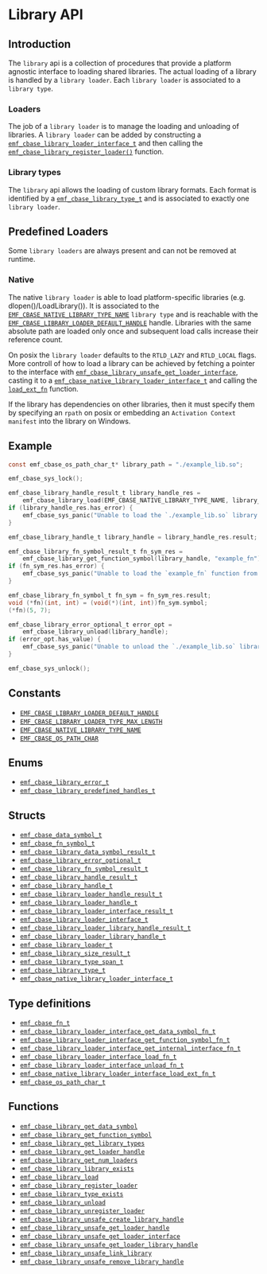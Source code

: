# Library API

## Introduction

The `library` api is a collection of procedures that provide a platform agnostic interface
to loading shared libraries. The actual loading of a library is handled by a `library loader`.
Each `library loader` is associated to a `library type`.

### Loaders

The job of a `library loader` is to manage the loading and unloading of libraries.
A `library loader` can be added by constructing a [`emf_cbase_library_loader_interface_t`](../reference/struct.emf_cbase_library_loader_interface_t.md) and then calling the [`emf_cbase_library_register_loader()`](../reference/fn.emf_cbase_library_register_loader.md) function.

### Library types

The `library` api allows the loading of custom library formats.
Each format is identified by a [`emf_cbase_library_type_t`](../reference/struct.emf_cbase_library_type_t.md) and is associated to exactly one `library loader`.

## Predefined Loaders

Some `library loaders` are always present and can not be removed at runtime.

### Native

The native `library loader` is able to load platform-specific libraries (e.g. dlopen()/LoadLibrary()).
It is associated to the [`EMF_CBASE_NATIVE_LIBRARY_TYPE_NAME`](../reference/constant.EMF_CBASE_NATIVE_LIBRARY_TYPE_NAME.md) `library type` and is reachable with the [`EMF_CBASE_LIBRARY_LOADER_DEFAULT_HANDLE`](../reference/constant.EMF_CBASE_LIBRARY_LOADER_DEFAULT_HANDLE.md) handle. Libraries with the same absolute path are loaded only once and subsequent load calls increase their reference count.

On posix the `library loader` defaults to the `RTLD_LAZY` and `RTLD_LOCAL` flags. More controll of how to load a library can be achieved by fetching a pointer to the interface with [`emf_cbase_library_unsafe_get_loader_interface`](../reference/fn.emf_cbase_library_unsafe_get_loader_interface.md), casting it to a [`emf_cbase_native_library_loader_interface_t`](../reference/struct.emf_cbase_native_library_loader_interface_t.md) and calling the [`load_ext_fn`](../reference/type.emf_cbase_native_library_loader_interface_load_ext_fn_t.md) function.

If the library has dependencies on other libraries, then it must specify them by specifying an `rpath` on posix or embedding an `Activation Context manifest` into the library on Windows.

## Example

```c
const emf_cbase_os_path_char_t* library_path = "./example_lib.so";

emf_cbase_sys_lock();

emf_cbase_library_handle_result_t library_handle_res = 
    emf_cbase_library_load(EMF_CBASE_NATIVE_LIBRARY_TYPE_NAME, library_path);
if (library_handle_res.has_error) {
    emf_cbase_sys_panic("Unable to load the `./example_lib.so` library.");
}

emf_cbase_library_handle_t library_handle = library_handle_res.result;

emf_cbase_library_fn_symbol_result_t fn_sym_res =
    emf_cbase_library_get_function_symbol(library_handle, "example_fn");
if (fn_sym_res.has_error) {
    emf_cbase_sys_panic("Unable to load the `example_fn` function from the library.");
}

emf_cbase_library_fn_symbol_t fn_sym = fn_sym_res.result;
void (*fn)(int, int) = (void(*)(int, int))fn_sym.symbol;
(*fn)(5, 7);

emf_cbase_library_error_optional_t error_opt =
    emf_cbase_library_unload(library_handle);
if (error_opt.has_value) {
    emf_cbase_sys_panic("Unable to unload the `./example_lib.so` library.");
}

emf_cbase_sys_unlock();
```

## Constants

- [`EMF_CBASE_LIBRARY_LOADER_DEFAULT_HANDLE`](../reference/constant.EMF_CBASE_LIBRARY_LOADER_DEFAULT_HANDLE.md)
- [`EMF_CBASE_LIBRARY_LOADER_TYPE_MAX_LENGTH`](../reference/constant.EMF_CBASE_LIBRARY_LOADER_TYPE_MAX_LENGTH.md)
- [`EMF_CBASE_NATIVE_LIBRARY_TYPE_NAME`](../reference/constant.EMF_CBASE_NATIVE_LIBRARY_TYPE_NAME.md)
- [`EMF_CBASE_OS_PATH_CHAR`](../reference/constant.EMF_CBASE_OS_PATH_CHAR.md)

## Enums

- [`emf_cbase_library_error_t`](../reference/enum.emf_cbase_library_error_t.md)
- [`emf_cbase_library_predefined_handles_t`](../reference/enum.emf_cbase_library_predefined_handles_t.md)

## Structs

- [`emf_cbase_data_symbol_t`](../reference/struct.emf_cbase_data_symbol_t.md)
- [`emf_cbase_fn_symbol_t`](../reference/struct.emf_cbase_fn_symbol_t.md)
- [`emf_cbase_library_data_symbol_result_t`](../reference/struct.emf_cbase_library_data_symbol_result_t.md)
- [`emf_cbase_library_error_optional_t`](../reference/struct.emf_cbase_library_error_optional_t.md)
- [`emf_cbase_library_fn_symbol_result_t`](../reference/struct.emf_cbase_library_fn_symbol_result_t.md)
- [`emf_cbase_library_handle_result_t`](../reference/struct.emf_cbase_library_handle_result_t.md)
- [`emf_cbase_library_handle_t`](../reference/struct.emf_cbase_library_handle_t.md)
- [`emf_cbase_library_loader_handle_result_t`](../reference/struct.emf_cbase_library_loader_handle_result_t.md)
- [`emf_cbase_library_loader_handle_t`](../reference/struct.emf_cbase_library_loader_handle_t.md)
- [`emf_cbase_library_loader_interface_result_t`](../reference/struct.emf_cbase_library_loader_interface_result_t.md)
- [`emf_cbase_library_loader_interface_t`](../reference/struct.emf_cbase_library_loader_interface_t.md)
- [`emf_cbase_library_loader_library_handle_result_t`](../reference/struct.emf_cbase_library_loader_library_handle_result_t.md)
- [`emf_cbase_library_loader_library_handle_t`](../reference/struct.emf_cbase_library_loader_library_handle_t.md)
- [`emf_cbase_library_loader_t`](../reference/struct.emf_cbase_library_loader_t.md)
- [`emf_cbase_library_size_result_t`](../reference/struct.emf_cbase_library_size_result_t.md)
- [`emf_cbase_library_type_span_t`](../reference/struct.emf_cbase_library_type_span_t.md)
- [`emf_cbase_library_type_t`](../reference/struct.emf_cbase_library_type_t.md)
- [`emf_cbase_native_library_loader_interface_t`](../reference/struct.emf_cbase_native_library_loader_interface_t.md)

## Type definitions

- [`emf_cbase_fn_t`](../reference/type.emf_cbase_fn_t.md)
- [`emf_cbase_library_loader_interface_get_data_symbol_fn_t`](../reference/type.emf_cbase_library_loader_interface_get_data_symbol_fn_t.md)
- [`emf_cbase_library_loader_interface_get_function_symbol_fn_t`](../reference/type.emf_cbase_library_loader_interface_get_function_symbol_fn_t.md)
- [`emf_cbase_library_loader_interface_get_internal_interface_fn_t`](../reference/type.emf_cbase_library_loader_interface_get_internal_interface_fn_t.md)
- [`emf_cbase_library_loader_interface_load_fn_t`](../reference/type.emf_cbase_library_loader_interface_load_fn_t.md)
- [`emf_cbase_library_loader_interface_unload_fn_t`](../reference/type.emf_cbase_library_loader_interface_unload.md)
- [`emf_cbase_native_library_loader_interface_load_ext_fn_t`](../reference/type.emf_cbase_native_library_loader_interface_load_ext_fn_t.md)
- [`emf_cbase_os_path_char_t`](../reference/type.emf_cbase_os_path_char_t.md)

## Functions

- [`emf_cbase_library_get_data_symbol`](../reference/fn.emf_cbase_library_get_data_symbol.md)
- [`emf_cbase_library_get_function_symbol`](../reference/fn.emf_cbase_library_get_function_symbol.md)
- [`emf_cbase_library_get_library_types`](../reference/fn.emf_cbase_library_get_library_types.md)
- [`emf_cbase_library_get_loader_handle`](../reference/fn.emf_cbase_library_get_loader_handle.md)
- [`emf_cbase_library_get_num_loaders`](../reference/fn.emf_cbase_library_get_num_loaders.md)
- [`emf_cbase_library_library_exists`](../reference/fn.emf_cbase_library_library_exists.md)
- [`emf_cbase_library_load`](../reference/fn.emf_cbase_library_load.md)
- [`emf_cbase_library_register_loader`](../reference/fn.emf_cbase_library_register_loader.md)
- [`emf_cbase_library_type_exists`](../reference/fn.emf_cbase_library_type_exists.md)
- [`emf_cbase_library_unload`](../reference/fn.emf_cbase_library_unload.md)
- [`emf_cbase_library_unregister_loader`](../reference/fn.emf_cbase_library_unregister_loader.md)
- [`emf_cbase_library_unsafe_create_library_handle`](../reference/fn.emf_cbase_library_unsafe_create_library_handle.md)
- [`emf_cbase_library_unsafe_get_loader_handle`](../reference/fn.emf_cbase_library_unsafe_get_loader_handle.md)
- [`emf_cbase_library_unsafe_get_loader_interface`](../reference/fn.emf_cbase_library_unsafe_get_loader_interface.md)
- [`emf_cbase_library_unsafe_get_loader_library_handle`](../reference/fn.emf_cbase_library_unsafe_get_loader_library_handle.md)
- [`emf_cbase_library_unsafe_link_library`](../reference/fn.emf_cbase_library_unsafe_link_library.md)
- [`emf_cbase_library_unsafe_remove_library_handle`](../reference/fn.emf_cbase_library_unsafe_remove_library_handle.md)
